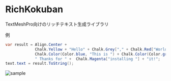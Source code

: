 # RichKokuban
TextMeshPro向けのリッチテキスト生成ライブラリ

例
```csharp
var result = Align.Center + 
             Chalk.Yellow + "Hello" + Chalk.Grey["," + Chalk.Red["World!\n"]] +
             Chalk.Color(Color.blue, "This is ") + Chalk.Color(Color.green, "RichKokuban.\n") +
             " Thanks for " +  Chalk.Magenta["installing "] + "it!";
text.text = result.ToString();
```

![sample](https://user-images.githubusercontent.com/28961922/231379960-db89f9fb-992a-4848-a376-577e98024335.jpg)
